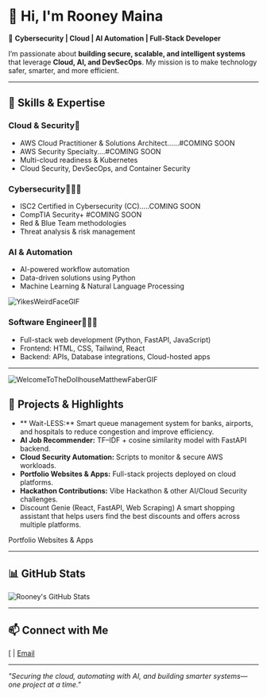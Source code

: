# 👋 Hi, I'm Rooney Maina

🔐 **Cybersecurity | Cloud | AI Automation | Full-Stack Developer**

I’m passionate about **building secure, scalable, and intelligent systems** that leverage **Cloud, AI, and DevSecOps**. My mission is to make technology safer, smarter, and more efficient.  
           


---

## 🚀 Skills & Expertise

### Cloud & Security🪪
- AWS Cloud Practitioner & Solutions Architect......#COMING SOON
- AWS Security Specialty....#COMING SOON
- Multi-cloud readiness & Kubernetes
- Cloud Security, DevSecOps, and Container Security

  

### Cybersecurity🪪🪪🪪
- ISC2 Certified in Cybersecurity (CC).....COMING SOON
- CompTIA Security+     #COMING SOON
- Red & Blue Team methodologies
- Threat analysis & risk management

### AI & Automation

- AI-powered workflow automation
- Data-driven solutions using Python
- Machine Learning & Natural Language Processing
  
![YikesWeirdFaceGIF](https://github.com/user-attachments/assets/e67abdb5-77e4-4366-b250-03735e6196bc)

  

### Software Engineer🤖🤖🤖
- Full-stack web development (Python, FastAPI, JavaScript)
- Frontend: HTML, CSS, Tailwind, React
- Backend: APIs, Database integrations, Cloud-hosted apps

---
![WelcomeToTheDollhouseMatthewFaberGIF](https://github.com/user-attachments/assets/54e2c79f-a2af-4867-b47b-1a5347f68944)


## 🌟 Projects & Highlights


- **  Wait-LESS:** Smart queue management system for banks, airports, and hospitals to reduce congestion and improve efficiency.
- **AI Job Recommender:** TF–IDF + cosine similarity model with FastAPI backend.  
- **Cloud Security Automation:** Scripts to monitor & secure AWS workloads.  
- **Portfolio Websites & Apps:** Full-stack projects deployed on cloud platforms.  
- **Hackathon Contributions:** Vibe Hackathon & other AI/Cloud Security challenges.
- Discount Genie (React, FastAPI, Web Scraping)
A smart shopping assistant that helps users find the best discounts and offers across multiple platforms.

Portfolio Websites & Apps

---

## 📊 GitHub Stats

![Rooney's GitHub Stats](https://github-readme-stats.vercel.app/api?username=your-github-username&show_icons=true&theme=dark&count_private=true)

---

## 📫 Connect with Me

[ | [Email](mainarooney043@gmail.com)

---

*"Securing the cloud, automating with AI, and building smarter systems—one project at a time."*
